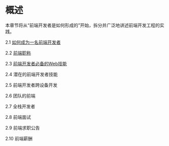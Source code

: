 # 概述


本章节将从“前端开发者是如何形成的”开始，拆分并广泛地讲述前端开发工程的实践。

2.1 [如何成为一名前端开发者](/chapter2/chapter2.1.html)

2.2 [前端职称](/chapter2/chapter2.2.html)

2.3 [前端开发者必备的Web技能]((/chapter2/chapter2.3.html))

2.4 潜在的前端开发者技能

2.5 前端开发者跨设备开发

2.6 团队的前端

2.7 全栈开发者

2.8 前端面试

2.9 前端求职公告

2.10 前端薪酬